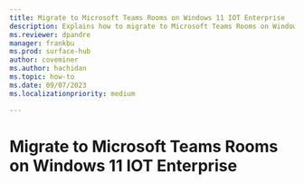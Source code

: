 ```yaml
---
title: Migrate to Microsoft Teams Rooms on Windows 11 IOT Enterprise
description: Explains how to migrate to Microsoft Teams Rooms on Windows 11 IOT Enterprise
ms.reviewer: dpandre
manager: frankbu
ms.prod: surface-hub
author: coveminer
ms.author: hachidan
ms.topic: how-to
ms.date: 09/07/2023
ms.localizationpriority: medium

---
```


# Migrate to Microsoft Teams Rooms on Windows 11 IOT Enterprise

